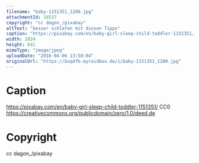 ```yaml
---
filename: "baby-1151351_1280.jpg"
attachmentId: 18537
copyright: "cc dagon_/pixabay"
altText: "besser schlafen mit diesen Tipps"
caption: "https://pixabay.com/en/baby-girl-sleep-child-toddler-1151351/\nCC0\nhttps://creativecommons.org/publicdomain/zero/1.0/deed.de"
width: 1024
height: 641
mimeType: "image/jpeg"
uploadDate: "2016-04-06 13:58:04"
originalUrl: "https://bxq4fb.myraidbox.de/i/baby-1151351_1280.jpg"
---
```


# Caption

https://pixabay.com/en/baby-girl-sleep-child-toddler-1151351/
CC0
https://creativecommons.org/publicdomain/zero/1.0/deed.de

# Copyright

cc dagon_/pixabay
